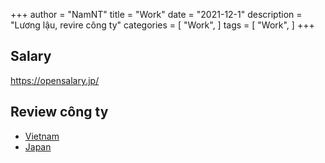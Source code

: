 
+++
author = "NamNT"
title = "Work"
date = "2021-12-1"
description = "Lương lậu, revire công ty"
categories = [
    "Work",
]
tags = [
    "Work",
]
+++

## Salary
https://opensalary.jp/

## Review công ty
* [Vietnam](https://reviewcongty.com/)
* [Japan](https://en-hyouban.com/)